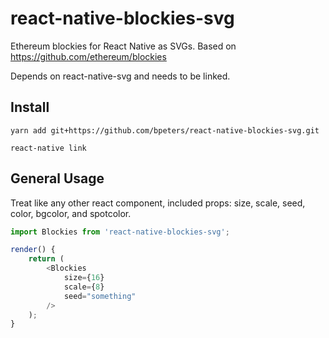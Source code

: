 # react-native-blockies-svg
Ethereum blockies for React Native as SVGs. Based on https://github.com/ethereum/blockies

Depends on react-native-svg and needs to be linked.

## Install

```shell
yarn add git+https://github.com/bpeters/react-native-blockies-svg.git

react-native link
```

## General Usage

Treat like any other react component, included props: size, scale, seed, color, bgcolor, and spotcolor.

```javascript
import Blockies from 'react-native-blockies-svg';

render() {
    return (
        <Blockies
            size={16}
            scale={8}
            seed="something"
        />
    );
}
```

